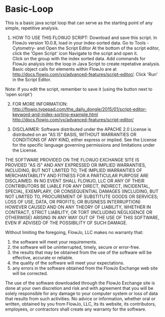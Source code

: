 # Basic-Loop
This is a basic java script loop that can serve as the starting point of any simple, repetitive analysis.

1. HOW TO USE THIS FLOWJO SCRIPT:
Download and save this script.
In FlowJo version 10.0.8, load in your index-sorted data.
Go to Tools - Cytometry- and Open the Script Editor
At the bottom of the script editor, click the 'Open Script' icon 
Navigate to the script and open it.  
Click on the group with the index sorted data.
Add commands for FlowJo analysis into the loop in Java Script to create repetative analysis.  Basic object calls for elements within FlowJo are at http://docs.flowjo.com/vx/advanced-features/script-editor/.
Click 'Run' in the Script Editor.

Note: If you edit the script, remember to save it (using the button next to 'open script')

2. FOR MORE INFORMATION:
http://flowjo.typepad.com/the_daily_dongle/2015/01/script-editor-keyword-and-index-sorting-example.html
http://docs.flowjo.com/vx/advanced-features/script-editor/

3. DISCLAIMER: 
Software distributed under the APACHE 2.0 License is distributed on an "AS IS" BASIS, WITHOUT WARRANTIES OR CONDITIONS OF ANY KIND, either express or implied. See the License for the specific language governing permissions and limitations under the License. 

THE SOFTWARE PROVIDED ON THE FLOWJO EXCHANGE SITE IS PROVIDED "AS IS" AND ANY EXPRESSED OR IMPLIED WARRANTIES, INCLUDING, BUT NOT LIMITED TO, THE IMPLIED WARRANTIES OF MERCHANTABILITY AND FITNESS FOR A PARTICULAR PURPOSE ARE DISCLAIMED. IN NO EVENT SHALL FLOWJO, LLC OR ANY OF THEIR CONTRIBUTORS BE LIABLE FOR ANY DIRECT, INDIRECT, INCIDENTAL, SPECIAL, EXEMPLARY, OR CONSEQUENTIAL DAMAGES (INCLUDING, BUT NOT LIMITED TO, PROCUREMENT OF SUBSTITUTE GOODS OR SERVICES; LOSS OF USE, DATA, OR PROFITS; OR BUSINESS INTERRUPTION) HOWEVER CAUSED AND ON ANY THEORY OF LIABILITY, WHETHER IN CONTRACT, STRICT LIABILITY, OR TORT (INCLUDING NEGLIGENCE OR OTHERWISE) ARISING IN ANY WAY OUT OF THE USE OF THIS SOFTWARE, EVEN IF ADVISED OF THE POSSIBILITY OF SUCH DAMAGE.

Without limiting the foregoing, FlowJo, LLC makes no warranty that:
1. the software will meet your requirements.
2. the software will be uninterrupted, timely, secure or error-free.
3. the results that may be obtained from the use of the software will be effective, accurate or reliable.
4. the quality of the software will meet your expectations.
5. any errors in the software obtained from the FlowJo Exchange web site will be corrected.

The use of the software downloaded through the FlowJo Exchange site is done at your own discretion and risk and with agreement that you will be solely responsible for any damage to your computer system or loss of data that results from such activities. No advice or information, whether oral or written, obtained by you from FlowJo, LLC, its its website, its contributors, employees, or contractors shall create any warranty for the software.
